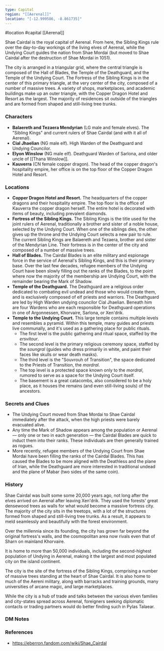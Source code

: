 ```yaml
---
type: Capital
region: "[[Aerenal]]"
location: "[-12.999586, -8.861735]"
---
```

 #location #capital [[Aerenal]]

Shae Cairdal is the royal capital of Aerenal. From here, the Sibling Kings rule over the day-to-day workings of the living elves of Aerenal, while the Undying Court guides the nation from Shae Mordai (but moved to Shae Cairdal after the destruction of Shae Mordai in 1051).

The city is arranged in a triangular grid, where the central triangle is composed of the Hall of Blades, the Temple of the Deathguard, and the Temple of the Undying Court. The Fortress of the Sibling Kings is in the center of this primary triangle, at the very center of the city, composed of a number of massive trees. A variety of shops, marketplaces, and academic buildings make up an outer triangle, with the Copper Dragon Hotel and Resort as the largest. The majority of residences sit outside of the triangles and are formed from shaped and still-living tree trunks.

### Characters

* **Balaereth and Tezaera Mendyrian** (LG male and female elves). The "Sibling Kings" and current rulers of Shae Cairdal (and with it all of Aerenal).
* **Cial Jhaelian** (NG male elf). High Warden of the Deathguard and Undying Councilor.
* **Elyon Winslow** (NG male elf). Deathguard Warden of Sarlona, and older uncle of [[Thana Winslow]].
* **Kauverra** (CN female copper dragon). The head of the copper dragon's hospitality empire, her office is on the top floor of the Copper Dragon Hotel and Resort.

### Locations

* **Copper Dragon Hotel and Resort.** The headquarters of the copper dragons and their hospitality empire. The top floor is the office of Kauverra the copper dragon herself. The entire hotel is decorated with items of beauty, including prevalent diamonds.
* **Fortress of the Sibling Kings.** The Sibling Kings is the title used for the joint rulers of Aerenal, traditionally a brother and sister of a noble house, selected by the Undying Court. When one of the siblings dies, the other gives up the throne and the Undying Court selects a new pair to rule. The current Sibling Kings are Balaereth and Tezaera, brother and sister of the Mendyrian Line. Their fortress is in the center of the city and composed of a number of massive trees.
* **Hall of Blades.** The Cairdal Blades is an elite military and espionage force in the service of Aerenal's Sibling Kings, and this is their primary base. Over the last few decades, refugee members of the Undying Court have been slowly filling out the ranks of the Blades, to the point where now the majority of the membership are Undying Court, with the remainder bearing the Mark of Shadow. 
* **Temple of the Deathguard.** The Deathguard are a religious order dedicated to combating evil undead and those who would create them, and is exclusively composed of elf priests and warriors. The Deathguard are led by High Warden undying councilor Cial Jhaelian. Beneath him are four Wardens who are each responsible for Deathguard operations in one of Argonnessen, Khorvaire, Sarlona, or Xen'drik.
* **Temple to the Undying Court.** This large temple contains multiple levels and resembles a pyramid. Within this temple, many guides and priests live communally, and it's used as a gathering place for public rituals.
	* The first level is the public gathering and ritual space, staffed by the _ersvitour_.
	* The second level is the primary religious ceremony space, staffed by the _soungral_ (guides who dress primarily in white, and paint their faces like skulls or wear death masks).
	* The third level is the "Souvrouh of Transition", the space dedicated to the Priests of Transition, the _mordral_.
	* The top level is a protected space known only to the _mordral_, rumored to serve as a space for the Undying Court itself.
	* The basement is a great catacombs, also considered to be a holy place, as it houses the remains (and even still-living souls) of the ancestors.

### Secrets and Clues

* The Undying Court moved from Shae Mordai to Shae Cairdal immediately after the attack, when the high priests were barely evacuated alive.
* Any time the Mark of Shadow appears among the population or Aerenal — only one or two in each generation — the Cairdal Blades are quick to induct them into their ranks. These individuals are then generally trained as rogues.
* More recently, refugee members of the Undying Court from Shae Mordai have been filling the ranks of the Cairdal Blades. This has caused the Blades to be more aligned with the Deathless and the plane of Irian, while the Deathguard are more interested in traditional undead and the plane of Mabar (two sides of the same coin).

### History

Shae Cairdal was built some some 20,000 years ago, not long after the elves arrived on Aerenal after leaving Xen'drik. They used the forests' great densewood trees as walls for what would become a massive fortress city. The majority of the city sits in the treetops, with a lot of the structures formed from shaped and still-living tree trunks. As a result, it appears to meld seamlessly and beautifully with the forest environment.

Over the millennia since its founding, the city has grown far beyond the original fortress's walls, and the cosmopolitan area now rivals even that of Sharn on mainland Khorvaire.

It is home to more than 50,000 individuals, including the second-highest population of Undying in Aerenal, making it the largest and most populated city on the island continent.

The city is the site of the fortress of the Sibling Kings, comprising a number of massive trees standing at the heart of Shae Cairdal. It is also home to much of the Aereni military, along with barracks and training grounds, many universities of arcane magic, and large marketplaces.

While the city is a hub of trade and talks between the various elven families and city-states spread across Aerenal, foreigners seeking diplomatic contacts or trading partners would do better finding such in Pylas Talaear.

### DM Notes



### References

* https://eberron.fandom.com/wiki/Shae_Cairdal
